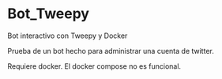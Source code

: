 # Bot_Tweepy
Bot interactivo con Tweepy y Docker

Prueba de un bot hecho para administrar una cuenta de twitter.


Requiere docker. El docker compose no es funcional.
